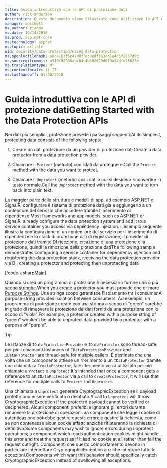 ```yaml
---
title: Guida introduttiva con le API di protezione dati
author: rick-anderson
description: Questo documento viene illustrato come utilizzare le API di protezione dati ASP.NET Core per la protezione e la rimozione della protezione dati in un'applicazione.
manager: wpickett
ms.author: riande
ms.date: 10/14/2016
ms.prod: asp.net-core
ms.technology: aspnet
ms.topic: article
uid: security/data-protection/using-data-protection
ms.openlocfilehash: e8c4183f5c47d8ffec8edf163eb1e4d6f2757d9d
ms.sourcegitcommit: a510f38930abc84c4b302029d019a34dfe76823b
ms.translationtype: MT
ms.contentlocale: it-IT
ms.lasthandoff: 01/30/2018
---
```

# <a name="getting-started-with-the-data-protection-apis"></a><span data-ttu-id="9541f-103">Guida introduttiva con le API di protezione dati</span><span class="sxs-lookup"><span data-stu-id="9541f-103">Getting Started with the Data Protection APIs</span></span>

<a name="security-data-protection-getting-started"></a>

<span data-ttu-id="9541f-104">Nei dati più semplici, protezione prevede i passaggi seguenti:</span><span class="sxs-lookup"><span data-stu-id="9541f-104">At its simplest, protecting data consists of the following steps:</span></span>

1. <span data-ttu-id="9541f-105">Creare un dati protezione da un provider di protezione dati.</span><span class="sxs-lookup"><span data-stu-id="9541f-105">Create a data protector from a data protection provider.</span></span>

2. <span data-ttu-id="9541f-106">Chiamare il `Protect` (metodo) con i dati da proteggere.</span><span class="sxs-lookup"><span data-stu-id="9541f-106">Call the `Protect` method with the data you want to protect.</span></span>

3. <span data-ttu-id="9541f-107">Chiamare il `Unprotect` (metodo) con i dati a cui si desidera riconvertire in testo normale.</span><span class="sxs-lookup"><span data-stu-id="9541f-107">Call the `Unprotect` method with the data you want to turn back into plain text.</span></span>

<span data-ttu-id="9541f-108">La maggior parte delle strutture e modelli di app, ad esempio ASP.NET o SignalR, configurare il sistema di protezione dati già e aggiungerlo a un contenitore del servizio che accedere tramite l'inserimento di dipendenze.</span><span class="sxs-lookup"><span data-stu-id="9541f-108">Most frameworks and app models, such as ASP.NET or SignalR, already configure the data protection system and add it to a service container you access via dependency injection.</span></span> <span data-ttu-id="9541f-109">L'esempio seguente illustra la configurazione di un contenitore del servizio per l'inserimento di dipendenze e lo stack di protezione dati di registrazione, il provider di protezione dati tramite DI ricezione, creazione di una protezione e la protezione, quindi la rimozione della protezione dati</span><span class="sxs-lookup"><span data-stu-id="9541f-109">The following sample demonstrates configuring a service container for dependency injection and registering the data protection stack, receiving the data protection provider via DI, creating a protector and protecting then unprotecting data</span></span>

[!code-csharp[Main](../../security/data-protection/using-data-protection/samples/protectunprotect.cs?highlight=26,34,35,36,37,38,39,40)]

<span data-ttu-id="9541f-110">Quando si crea un programma di protezione è necessario fornire uno o più [scopo stringhe](consumer-apis/purpose-strings.md).</span><span class="sxs-lookup"><span data-stu-id="9541f-110">When you create a protector you must provide one or more [Purpose Strings](consumer-apis/purpose-strings.md).</span></span> <span data-ttu-id="9541f-111">Una stringa scopo garantisce l'isolamento tra i consumer.</span><span class="sxs-lookup"><span data-stu-id="9541f-111">A purpose string provides isolation between consumers.</span></span> <span data-ttu-id="9541f-112">Ad esempio, un programma di protezione creato con una stringa a scopo di "green" sarebbe in grado di rimuovere la protezione dei dati forniti da una protezione con lo scopo di "viola".</span><span class="sxs-lookup"><span data-stu-id="9541f-112">For example, a protector created with a purpose string of "green" wouldn't be able to unprotect data provided by a protector with a purpose of "purple".</span></span>

>[!TIP]
> <span data-ttu-id="9541f-113">Le istanze di `IDataProtectionProvider` e `IDataProtector` sono thread-safe per più i chiamanti.</span><span class="sxs-lookup"><span data-stu-id="9541f-113">Instances of `IDataProtectionProvider` and `IDataProtector` are thread-safe for multiple callers.</span></span> <span data-ttu-id="9541f-114">È destinata che una volta che un componente ottiene un riferimento a un `IDataProtector` tramite una chiamata a `CreateProtector`, tale riferimento verrà utilizzato per più chiamate a `Protect` e `Unprotect`.</span><span class="sxs-lookup"><span data-stu-id="9541f-114">It's intended that once a component gets a reference to an `IDataProtector` via a call to `CreateProtector`, it will use that reference for multiple calls to `Protect` and `Unprotect`.</span></span>
>
><span data-ttu-id="9541f-115">Una chiamata a `Unprotect` genererà CryptographicException se il payload protetto può essere verificato o decifrato.</span><span class="sxs-lookup"><span data-stu-id="9541f-115">A call to `Unprotect` will throw CryptographicException if the protected payload cannot be verified or deciphered.</span></span> <span data-ttu-id="9541f-116">Alcuni componenti preferibile ignorare gli errori durante rimuovere la protezione di operazioni. un componente che legge i cookie di autenticazione potrebbe gestire questo errore e gestire la richiesta, come se non contenesse alcun cookie affatto anziché rifiuteranno la richiesta di definitiva.</span><span class="sxs-lookup"><span data-stu-id="9541f-116">Some components may wish to ignore errors during unprotect operations; a component which reads authentication cookies might handle this error and treat the request as if it had no cookie at all rather than fail the request outright.</span></span> <span data-ttu-id="9541f-117">Componenti che questo comportamento devono in particolare intercettare CryptographicException anziché integrare tutte le eccezioni.</span><span class="sxs-lookup"><span data-stu-id="9541f-117">Components which want this behavior should specifically catch CryptographicException instead of swallowing all exceptions.</span></span>
